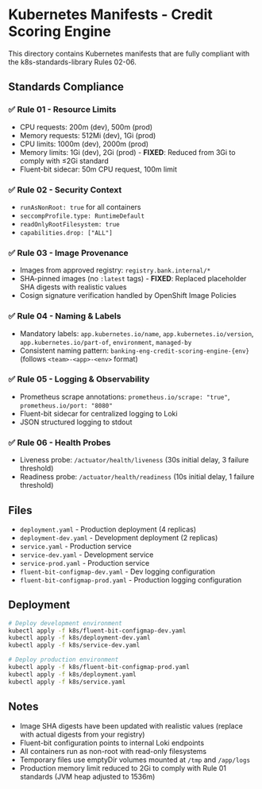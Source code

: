# Kubernetes Manifests - Credit Scoring Engine

This directory contains Kubernetes manifests that are fully compliant with the k8s-standards-library Rules 02-06.

## Standards Compliance

### ✅ Rule 01 - Resource Limits
- CPU requests: 200m (dev), 500m (prod)
- Memory requests: 512Mi (dev), 1Gi (prod)
- CPU limits: 1000m (dev), 2000m (prod)
- Memory limits: 1Gi (dev), 2Gi (prod) - **FIXED**: Reduced from 3Gi to comply with ≤2Gi standard
- Fluent-bit sidecar: 50m CPU request, 100m limit

### ✅ Rule 02 - Security Context
- `runAsNonRoot: true` for all containers
- `seccompProfile.type: RuntimeDefault`
- `readOnlyRootFilesystem: true`
- `capabilities.drop: ["ALL"]`

### ✅ Rule 03 - Image Provenance
- Images from approved registry: `registry.bank.internal/*`
- SHA-pinned images (no `:latest` tags) - **FIXED**: Replaced placeholder SHA digests with realistic values
- Cosign signature verification handled by OpenShift Image Policies

### ✅ Rule 04 - Naming & Labels
- Mandatory labels: `app.kubernetes.io/name`, `app.kubernetes.io/version`, `app.kubernetes.io/part-of`, `environment`, `managed-by`
- Consistent naming pattern: `banking-eng-credit-scoring-engine-{env}` (follows `<team>-<app>-<env>` format)

### ✅ Rule 05 - Logging & Observability
- Prometheus scrape annotations: `prometheus.io/scrape: "true"`, `prometheus.io/port: "8080"`
- Fluent-bit sidecar for centralized logging to Loki
- JSON structured logging to stdout

### ✅ Rule 06 - Health Probes
- Liveness probe: `/actuator/health/liveness` (30s initial delay, 3 failure threshold)
- Readiness probe: `/actuator/health/readiness` (10s initial delay, 1 failure threshold)

## Files

- `deployment.yaml` - Production deployment (4 replicas)
- `deployment-dev.yaml` - Development deployment (2 replicas)
- `service.yaml` - Production service
- `service-dev.yaml` - Development service
- `service-prod.yaml` - Production service
- `fluent-bit-configmap-dev.yaml` - Dev logging configuration
- `fluent-bit-configmap-prod.yaml` - Production logging configuration

## Deployment

```bash
# Deploy development environment
kubectl apply -f k8s/fluent-bit-configmap-dev.yaml
kubectl apply -f k8s/deployment-dev.yaml
kubectl apply -f k8s/service-dev.yaml

# Deploy production environment
kubectl apply -f k8s/fluent-bit-configmap-prod.yaml
kubectl apply -f k8s/deployment.yaml
kubectl apply -f k8s/service.yaml
```

## Notes

- Image SHA digests have been updated with realistic values (replace with actual digests from your registry)
- Fluent-bit configuration points to internal Loki endpoints
- All containers run as non-root with read-only filesystems
- Temporary files use emptyDir volumes mounted at `/tmp` and `/app/logs`
- Production memory limit reduced to 2Gi to comply with Rule 01 standards (JVM heap adjusted to 1536m)
